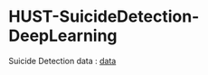 # HUST-SuicideDetection-DeepLearning

Suicide Detection data : [data](https://husteduvn-my.sharepoint.com/:f:/g/personal/minh_nn225510_sis_hust_edu_vn/ElMsC1qDV-xKoBvgySROcuABbhgj_nQYGB6c5TH0pIZggQ?e=zPpgjw)

